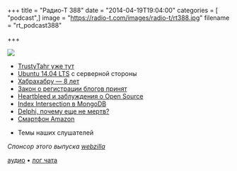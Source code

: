 +++
title = "Радио-Т 388"
date = "2014-04-19T19:04:00"
categories = [ "podcast",]
image = "https://radio-t.com/images/radio-t/rt388.jpg"
filename = "rt_podcast388"

+++

![](https://radio-t.com/images/radio-t/rt388.jpg)

* [TrustyTahr уже тут](https://wiki.ubuntu.com/TrustyTahr/ReleaseNotes)
* [Ubuntu 14.04 LTS](http://prsm.tc/UnoBZk) с серверной стороны
* [Хабрахабру — 8 лет](http://habrahabr.ru/company/tm/blog/219903/)
* [Закон о регистрации блогов принят](http://habrahabr.ru/post/219935/)
* [Heartbleed и заблуждения о Open Source](http://habrahabr.ru/post/219163/)
* [Index Intersection в MongoDB](https://jira.mongodb.org/browse/SERVER-3071)
* [Delphi, почему еще не мертв?](http://stevepeacocke.blogspot.com/2013/05/delphi-why-wont-it-just-die.html)
* [Смартфон Amazon](http://habrahabr.ru/post/219703/)
- Темы наших слушателей

_Спонсор этого выпуска [webzilla](http://radio-t.files.webzilla.com)_

[аудио](https://cdn.radio-t.com/rt_podcast388.mp3) • [лог чата](http://chat.radio-t.com/logs/radio-t-388.html)
<audio src="https://cdn.radio-t.com/rt_podcast388.mp3" preload="none"></audio>
